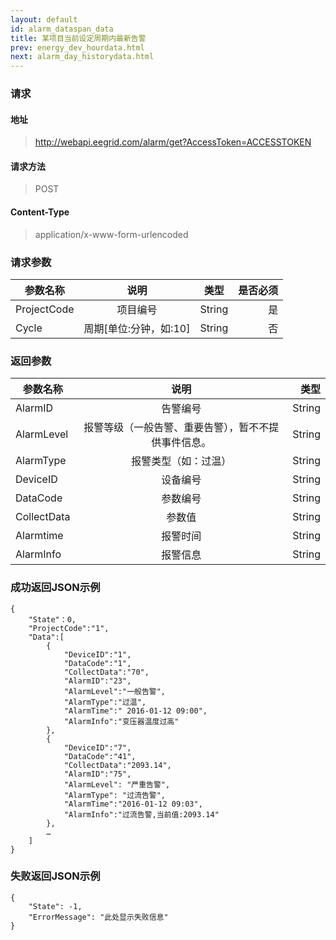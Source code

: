 ```yaml
---
layout: default
id: alarm_dataspan_data
title: 某项目当前设定周期内最新告警
prev: energy_dev_hourdata.html
next: alarm_day_historydata.html
---
```


### 请求
#### 地址
> http://webapi.eegrid.com/alarm/get?AccessToken=ACCESSTOKEN

#### 请求方法
> POST

#### Content-Type
> application/x-www-form-urlencoded

### 请求参数
| 参数名称        | 说明           | 类型  |   是否必须  |
| ------------- |:-------------:|:------:|-----:|
| ProjectCode      | 项目编号 | String |  是   |
| Cycle      | 周期[单位:分钟，如:10] | String |  否   |

### 返回参数
| 参数名称        | 说明           | 类型  |
| ------------- |:-------------:| -----:|
| AlarmID      | 告警编号 | String |
| AlarmLevel      | 报警等级（一般告警、重要告警），暂不不提供事件信息。      | String |
| AlarmType      | 报警类型（如：过温） | String |
| DeviceID      | 设备编号      | String |
| DataCode        | 参数编号 | String |
| CollectData      | 参数值 | String |
| Alarmtime      | 报警时间      | String |
| AlarmInfo        | 报警信息 | String |





### 成功返回JSON示例
```
{
    "State"：0,
    "ProjectCode":"1",
    "Data":[
        {
            "DeviceID":"1",
            "DataCode":"1",
            "CollectData":"70",
            "AlarmID":"23",
            "AlarmLevel":"一般告警",
            "AlarmType":"过温",
            "AlarmTime":" 2016-01-12 09:00",
            "AlarmInfo":"变压器温度过高"
        },
        {
            "DeviceID":"7",
            "DataCode":"41",
            "CollectData":"2093.14",
            "AlarmID":"75",
            "AlarmLevel": "严重告警",
            "AlarmType": "过流告警",
            "AlarmTime":"2016-01-12 09:03",
            "AlarmInfo":"过流告警,当前值:2093.14"
        },
        …
    ]
}

```

### 失败返回JSON示例 
```
{
    "State": -1,
    "ErrorMessage": "此处显示失败信息"
}
```
